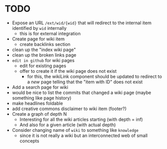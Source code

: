 # TODO

- Expose an URL `/ext/wid/{wid}` that will redirect to the internal item identified by `wid` internally
  - this is for external integration
- Create page for wiki item
  - create backlinks section
- clean up the "index wiki page"
- clean up the broken links page
- `edit in github` for wiki pages
  - edit for existing pages
  - offer to create it if the wiki page does not exist
    - for this, the wikiLink component should be updated to redirect to a _new_ page telling that the "item with ID" does not exist
- Add a search page for wiki
- would be nice to list the commits that changed a wiki page (maybe something like page history)
- make headlines foldable
- add creative commons disclaimer to wiki item (footer?)
- Create a graph of depth N
  - Interesting for all the wiki articles starting (with depth = inf)
  - And also for a given article (with actual depth)
- Consider changing name of `wiki` to something like `knowledge`
  - since it is not really a wiki but an interconnected web of small concepts
